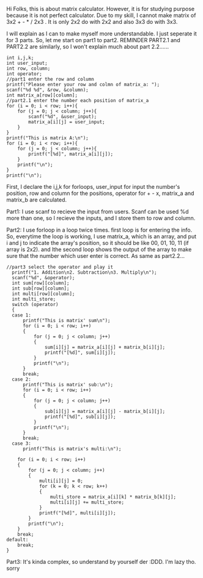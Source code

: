 Hi Folks,
this is about matrix calculator. However, it is for studying purpose because it is not perfect calculator. Due to my skill, I cannot make matrix of 3x2 + - * / 2x3
. It is only 2x2 do with 2x2 and also 3x3 do with 3x3.

I will explain as I can to make myself more understandable.
I just seperate it for 3 parts. So, let me start on part1 to part2. REMINDER PART2.1 and PART2.2 are similarly, so I won't explain much about part 2.2......

    int i,j,k;
    int user_input;
    int row, column;
    int operator;
    //part1 enter the row and column
    printf("Please enter your row and colmn of matrix_a: ");
    scanf("%d %d", &row, &column);
    int matrix_a[row][column];
    //part2.1 enter the number each position of matrix_a  
    for (i = 0; i < row; i++){
        for (j = 0; j < column; j++){
            scanf("%d", &user_input);
            matrix_a[i][j] = user_input;
        }
    }
    printf("This is matrix A:\n");
    for (i = 0; i < row; i++){
        for (j = 0; j < column; j++){
            printf("[%d]", matrix_a[i][j]);
        }
        printf("\n");
    }
    printf("\n");
    
First, I declare the i,j,k for forloops, user_input for input the number's position, row and column for the positions, operator for + - x, matrix_a and matrix_b are calculated.

Part1: I use scanf to recieve the input from users. Scanf can be used %d more than one, so I recieve the inputs, and I store them to row and column.

Part2: I use forloop in a loop twice times. first loop is for entering the info. So, everytime the loop is working, I use matrix_a, which is an array, and put i and j to indicate the array's position, so it should be like 00, 01, 10, 11 (if array is 2x2). and lthe second loop shows the output of the array to make sure that the number which user enter is correct. As same as part2.2...

    //part3 select the operator and play it
      printf("1. Addition\n2. Subtraction\n3. Multiply\n");
      scanf("%d", &operator);
      int sum[row][column];
      int sub[row][column];
      int multi[row][column];
      int multi_store;
      switch (operator)
      {
      case 1: 
          printf("This is matrix' sum\n");
          for (i = 0; i < row; i++)
          {
              for (j = 0; j < column; j++)
              {
                  sum[i][j] = matrix_a[i][j] + matrix_b[i][j];
                  printf("[%d]", sum[i][j]);
              }
              printf("\n");
          }
          break;
      case 2:
          printf("This is matrix' sub:\n");
          for (i = 0; i < row; i++)
          {
              for (j = 0; j < column; j++)
              {
                  sub[i][j] = matrix_a[i][j] - matrix_b[i][j];
                  printf("[%d]", sub[i][j]);
              }
              printf("\n");
          }
          break;
      case 3:
          printf("This is matrix's multi:\n");

        for (i = 0; i < row; i++)
        {
            for (j = 0; j < column; j++)
            {
                multi[i][j] = 0;
                for (k = 0; k < row; k++)
                {
                    multi_store = matrix_a[i][k] * matrix_b[k][j];
                    multi[i][j] += multi_store;
                }
                printf("[%d]", multi[i][j]);
            }
            printf("\n");
        }
        break;
    default:
        break;
    }
Part3: It's kinda complex, so understand by yourself der :DDD. I'm lazy tho. sorry

